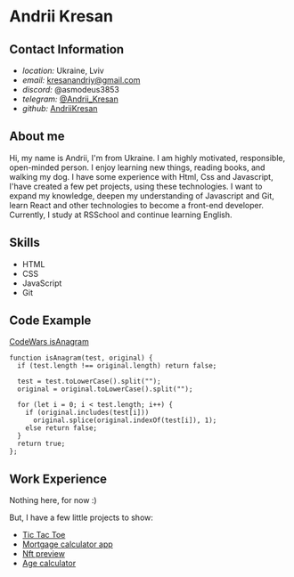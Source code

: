 # Andrii Kresan
## Contact Information
- _location:_ Ukraine, Lviv
- _email:_ kresanandriy@gmail.com
- _discord:_ @asmodeus3853
- _telegram:_ [@Andrii_Kresan](https://t.me/Andrii_Kresan)
- _github:_ [AndriiKresan](https://github.com/AndriiKresan)
## About me
Hi, my name is Andrii, I'm from Ukraine. I am highly motivated, responsible, open-minded person. I enjoy learning new things, reading books, and walking my dog.
I have some experience with Html, Css and Javascript, I'have created a few pet projects, using these technologies. I want to expand my knowledge, deepen my understanding of Javascript and Git, learn React and other technologies to become a front-end developer. Currently, I study at RSSchool and continue learning English.
## Skills
- HTML
- CSS
- JavaScript
- Git
## Code Example
[CodeWars isAnagram](https://www.codewars.com/kata/529eef7a9194e0cbc1000255/javascript)
```
function isAnagram(test, original) {
  if (test.length !== original.length) return false;

  test = test.toLowerCase().split("");
  original = original.toLowerCase().split("");

  for (let i = 0; i < test.length; i++) {
    if (original.includes(test[i]))
      original.splice(original.indexOf(test[i]), 1);
    else return false;
  }
  return true;
};
```
## Work Experience
Nothing here, for now :)

But, I have a few little projects to show:
- [Tic Tac Toe](https://andriikresan.github.io/Tic-Tac-Toe/)
- [Mortgage calculator app](https://andriikresan.github.io/mortgage-repayment-calculator/)
- [Nft preview](https://andriikresan.github.io/nft-preview-card-component-main/)
- [Age calculator](https://andriikresan.github.io/age-calculator-app-main/)
